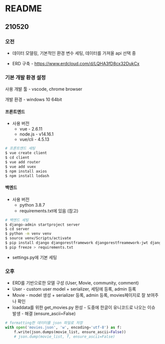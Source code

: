# README



## 210520



### 오전 

- 데이터 모델링, 기본적인 환경 변수 세팅, 데이터를 가져올 api 선택 중



- ERD 구축 - https://www.erdcloud.com/d/LQHA3fD8cx32DukCx



### 기본 개발 환경 설정

사용 개발 툴 - vscode, chrome browser

개발 환경 - windows 10 64bit

#### 프론트엔드

- 사용 버전
  - vue - 2.6.11
  - node.js - v14.16.1
  - vue/cli - 4.5.13

```bash
# 프론트엔드 세팅
$ vue create client
$ cd client
$ vue add router
$ vue add vuex
$ npm install axios
$ npm install lodash
```



#### 백엔드

- 사용 버전
  - python 3.8.7
  - requirements.txt에 있음 (참고)

```bash
# 백엔드 세팅
$ django-admin startproject server
$ cd server
$ python -m venv venv
$ source venv/Scripts/activate
$ pip install django djangorestframework djangorestfreamework-jwt django-cors-headers
$ pip freeze > requirements.txt
```

- settings.py에 기본 세팅



### 오후

- ERD를 기반으로한 모델 구성 (User, Movie, community, comment)
- User - custom user model + serializer, 세팅에 등록, admin 등록
- Movie - model 생성 + serializer 등록, admin 등록, movies페이지로 잘 보여주나 확인
- loaddata를 위한 get_movies.py 완성 - 도중에 한글이 유니코드로 나오는 이슈 발생 - 해결 (ensure_ascii=False)

```python
# formatting한 데이터를 json 파일로 저장
with open('movies.json', 'w', encoding='utf-8') as f:
    f.write(json.dumps(movie_list, ensure_ascii=False))
    # json.dump(movie_list, f, ensure_ascii=False)
```



